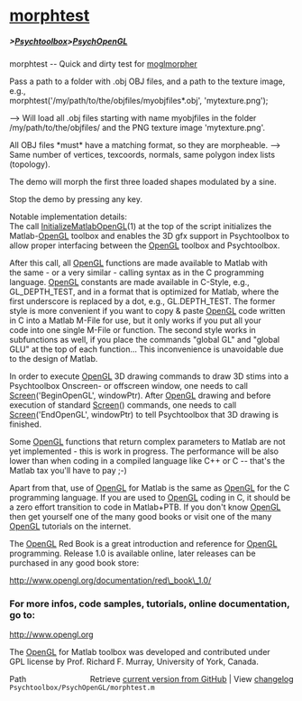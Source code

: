 # [morphtest](morphtest)
##### >[Psychtoolbox](Psychtoolbox)>[PsychOpenGL](PsychOpenGL)

morphtest -- Quick and dirty test for [moglmorpher](moglmorpher)  
  
Pass a path to a folder with .obj OBJ files, and a path to the texture image,  
e.g.,  
morphtest('/my/path/to/the/objfiles/myobjfiles\*.obj', 'mytexture.png');  
  
--\> Will load all .obj files starting with name myobjfiles in the folder  
/my/path/to/the/objfiles/ and the PNG texture image 'mytexture.png'.  
  
All OBJ files \*must\* have a matching format, so they are morpheable. --\>  
Same number of vertices, texcoords, normals, same polygon index lists  
(topology).  
  
The demo will morph the first three loaded shapes modulated by a sine.  
  
Stop the demo by pressing any key.  
  
Notable implementation details:  
The call [InitializeMatlabOpenGL](InitializeMatlabOpenGL)(1) at the top of the script initializes the  
Matlab-[OpenGL](OpenGL) toolbox and enables the 3D gfx support in Psychtoolbox to  
allow proper interfacing between the [OpenGL](OpenGL) toolbox and Psychtoolbox.  
  
After this call, all [OpenGL](OpenGL) functions are made available to Matlab with  
the same - or a very similar - calling syntax as in the C programming  
language. [OpenGL](OpenGL) constants are made available in C-Style, e.g.,  
GL\_DEPTH\_TEST, and in a format that is optimized for Matlab, where the  
first underscore is replaced by a dot, e.g., GL.DEPTH\_TEST. The former  
style is more convenient if you want to copy & paste [OpenGL](OpenGL) code written  
in C into a Matlab M-File for use, but it only works if you put all your  
code into one single M-File or function. The second style works in  
subfunctions as well, if you place the commands "global GL" and "global  
GLU" at the top of each function... This inconvenience is unavoidable due  
to the design of Matlab.  
  
In order to execute [OpenGL](OpenGL) 3D drawing commands to draw 3D stims into a  
Psychtoolbox Onscreen- or offscreen window, one needs to call  
[Screen](Screen)('BeginOpenGL', windowPtr). After [OpenGL](OpenGL) drawing and before  
execution of standard [Screen](Screen)() commands, one needs to call  
[Screen](Screen)('EndOpenGL', windowPtr) to tell Psychtoolbox that 3D drawing is  
finished.  
  
Some [OpenGL](OpenGL) functions that return complex parameters to Matlab are not  
yet implemented - this is work in progress. The performance will be also  
lower than when coding in a compiled language like C++ or C -- that's the  
Matlab tax you'll have to pay ;-)  
  
Apart from that, use of [OpenGL](OpenGL) for Matlab is the same as [OpenGL](OpenGL) for the C  
programming language. If you are used to [OpenGL](OpenGL) coding in C, it should be  
a zero effort transition to code in Matlab+PTB. If you don't know [OpenGL](OpenGL)  
then get yourself one of the many good books or visit one of the many  
[OpenGL](OpenGL) tutorials on the internet.  
  
The [OpenGL](OpenGL) Red Book is a great introduction and reference for [OpenGL](OpenGL)  
programming. Release 1.0 is available online, later releases can be  
purchased in any good book store:  
  
http://www.opengl.org/documentation/red\_book\_1.0/  
  
### For more infos, code samples, tutorials, online documentation, go to:  
  
http://www.opengl.org  
  
The [OpenGL](OpenGL) for Matlab toolbox was developed and contributed under  
GPL license by Prof. Richard F. Murray, University of York, Canada.  




<div class="code_header" style="text-align:right;">
  <span style="float:left;">Path&nbsp;&nbsp;</span> <span class="counter">Retrieve <a href=
  "https://raw.github.com/Psychtoolbox-3/Psychtoolbox-3/beta/Psychtoolbox/PsychOpenGL/morphtest.m">current version from GitHub</a> | View <a href=
  "https://github.com/Psychtoolbox-3/Psychtoolbox-3/commits/beta/Psychtoolbox/PsychOpenGL/morphtest.m">changelog</a></span>
</div>
<div class="code">
  <code>Psychtoolbox/PsychOpenGL/morphtest.m</code>
</div>


